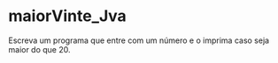 # maiorVinte_Jva
Escreva um programa que entre com um número e o imprima caso seja maior do que 20. 
